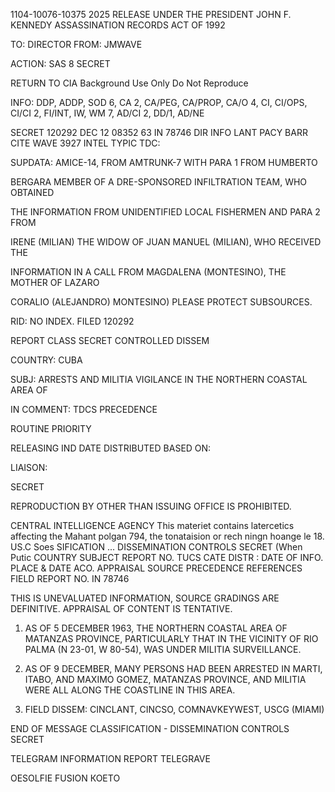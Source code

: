 1104-10076-10375
2025 RELEASE UNDER THE PRESIDENT JOHN F. KENNEDY ASSASSINATION RECORDS ACT OF 1992

TO: DIRECTOR
FROM: JMWAVE

ACTION: SAS 8
SECRET

RETURN TO CIA
Background Use Only
Do Not Reproduce

INFO: DDP, ADDP, SOD 6, CA 2, CA/PEG, CA/PROP, CA/O 4, CI, CI/OPS, CI/CI 2, FI/INT, IW, WM 7, AD/CI 2, DD/1, AD/NE

SECRET 120292 DEC 12 08352 63 IN 78746
DIR INFO LANT PACY BARR CITE WAVE 3927
INTEL TYPIC
TDC:

SUPDATA: AMICE-14, FROM AMTRUNK-7 WITH PARA 1 FROM HUMBERTO

BERGARA MEMBER OF A DRE-SPONSORED INFILTRATION TEAM, WHO OBTAINED

THE INFORMATION FROM UNIDENTIFIED LOCAL FISHERMEN AND PARA 2 FROM

IRENE (MILIAN) THE WIDOW OF JUAN MANUEL (MILIAN), WHO RECEIVED THE

INFORMATION IN A CALL FROM MAGDALENA (MONTESINO), THE MOTHER OF LAZARO

CORALIO (ALEJANDRO) MONTESINO) PLEASE PROTECT SUBSOURCES.

RID: NO INDEX. FILED 120292

REPORT CLASS SECRET CONTROLLED DISSEM

COUNTRY: CUBA

SUBJ: ARRESTS AND MILITIA VIGILANCE IN THE NORTHERN COASTAL AREA OF

IN COMMENT:
TDCS
PRECEDENCE

ROUTINE
PRIORITY

RELEASING IND DATE DISTRIBUTED BASED ON:

LIAISON:

SECRET

REPRODUCTION BY OTHER THAN ISSUING OFFICE IS PROHIBITED.

CENTRAL INTELLIGENCE AGENCY
This materiet contains latercetics affecting the Mahant polgan
794, the tonataision or rech ningn hoange le 18. US.C Soes
SIFICATION ... DISSEMINATION CONTROLS
SECRET
(When Putic
COUNTRY
SUBJECT
REPORT NO. TUCS
CATE DISTR
:
DATE OF
INFO.
PLACE &
DATE ACO.
APPRAISAL
SOURCE
PRECEDENCE
REFERENCES
FIELD REPORT NO.
IN 78746

THIS IS UNEVALUATED INFORMATION, SOURCE GRADINGS ARE DEFINITIVE. APPRAISAL OF CONTENT IS TENTATIVE.

1. AS OF 5 DECEMBER 1963, THE NORTHERN COASTAL AREA OF MATANZAS PROVINCE, PARTICULARLY THAT IN THE VICINITY OF RIO PALMA (N 23-01, W 80-54), WAS UNDER MILITIA SURVEILLANCE.

2. AS OF 9 DECEMBER, MANY PERSONS HAD BEEN ARRESTED IN MARTI, ITABO, AND MAXIMO GOMEZ, MATANZAS PROVINCE, AND MILITIA WERE ALL ALONG THE COASTLINE IN THIS AREA.

3. FIELD DISSEM: CINCLANT, CINCSO, COMNAVKEYWEST, USCG (MIAMI)

END OF MESSAGE
CLASSIFICATION - DISSEMINATION CONTROLS
SECRET

TELEGRAM INFORMATION REPORT TELEGRAVE

OESOLFIE FUSION КОЕТО

